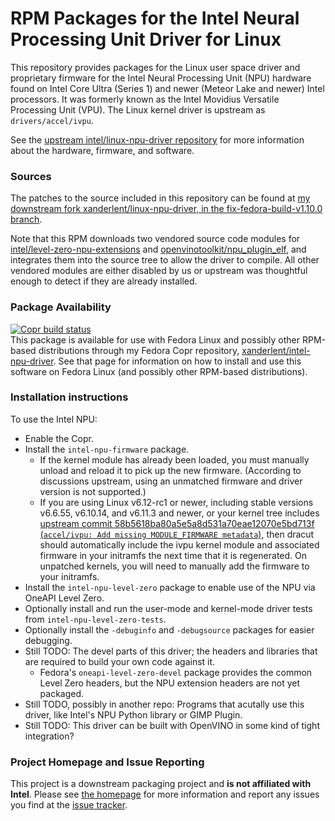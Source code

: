 RPM Packages for the Intel Neural Processing Unit Driver for Linux
==================================================================

This repository provides packages for the Linux user space driver and proprietary firmware for the Intel Neural Processing Unit (NPU) hardware found on Intel Core Ultra (Series 1) and newer (Meteor Lake and newer) Intel processors. It was formerly known as the Intel Movidius Versatile Processing Unit (VPU). The Linux kernel driver is upstream as `drivers/accel/ivpu`.

See the [upstream intel/linux-npu-driver repository](https://github.com/intel/linux-npu-driver) for more information about the hardware, firmware, and software.

### Sources

The patches to the source included in this repository can be found at [my downstream fork xanderlent/linux-npu-driver, in the fix-fedora-build-v1.10.0 branch](https://github.com/xanderlent/linux-npu-driver/tree/fix-fedora-build-v1.10.0).

Note that this RPM downloads two vendored source code modules for [intel/level-zero-npu-extensions](https://github.com/intel/level-zero-npu-extensions/) and [openvinotoolkit/npu\_plugin\_elf](https://github.com/openvinotoolkit/npu_plugin_elf/), and integrates them into the source tree to allow the driver to compile. All other vendored modules are either disabled by us or upstream was thoughtful enough to detect if they are already installed.

### Package Availability

[![Copr build status](https://copr.fedorainfracloud.org/coprs/xanderlent/intel-npu-driver/package/intel-npu-level-zero/status_image/last_build.png)](https://copr.fedorainfracloud.org/coprs/xanderlent/intel-npu-driver/package/intel-npu-level-zero/)  
This package is available for use with Fedora Linux and possibly other RPM-based distributions through my Fedora Copr repository, [xanderlent/intel-npu-driver](https://copr.fedorainfracloud.org/coprs/xanderlent/intel-npu-driver). See that page for information on how to install and use this software on Fedora Linux (and possibly other RPM-based distributions).

### Installation instructions

To use the Intel NPU:

  - Enable the Copr.
  - Install the `intel-npu-firmware` package.
    - If the kernel module has already been loaded, you must manually unload and reload it to pick up the new firmware. (According to discussions upstream, using an unmatched firmware and driver version is not supported.)
    - If you are using Linux v6.12-rc1 or newer, including stable versions v6.6.55, v6.10.14, and v6.11.3 and newer, or your kernel tree includes [upstream commit 58b5618ba80a5e5a8d531a70eae12070e5bd713f (`accel/ivpu: Add missing MODULE_FIRMWARE metadata`)](https://github.com/torvalds/linux/commit/58b5618ba80a5e5a8d531a70eae12070e5bd713f), then dracut should automatically include the ivpu kernel module and associated firmware in your initramfs the next time that it is regenerated. On unpatched kernels, you will need to manually add the firmware to your initramfs.
  - Install the `intel-npu-level-zero` package to enable use of the NPU via OneAPI Level Zero.
  - Optionally install and run the user-mode and kernel-mode driver tests from `intel-npu-level-zero-tests`.
  - Optionally install the `-debuginfo` and `-debugsource` packages for easier debugging.
  - Still TODO: The devel parts of this driver; the headers and libraries that are required to build your own code against it.
    - Fedora's `oneapi-level-zero-devel` package provides the common Level Zero headers, but the NPU extension headers are not yet packaged.
  - Still TODO, possibly in another repo: Programs that acutally use this driver, like Intel's NPU Python library or GIMP Plugin.
  - Still TODO: This driver can be built with OpenVINO in some kind of tight integration?


### Project Homepage and Issue Reporting

This project is a downstream packaging project and **is not affiliated with Intel**. Please see [the homepage](https://github.com/xanderlent/intel-npu-driver-rpm) for more information and report any issues you find at the [issue tracker](https://github.com/xanderlent/intel-npu-driver-rpm/issues).
